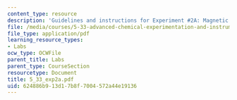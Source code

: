 ```yaml
---
content_type: resource
description: 'Guidelines and instructions for Experiment #2A: Magnetic Resonance Spectroscopy.'
file: /media/courses/5-33-advanced-chemical-experimentation-and-instrumentation-fall-2007/624886b913d17b8f7004572a44e19136_5_33_exp2a.pdf
file_type: application/pdf
learning_resource_types:
- Labs
ocw_type: OCWFile
parent_title: Labs
parent_type: CourseSection
resourcetype: Document
title: 5_33_exp2a.pdf
uid: 624886b9-13d1-7b8f-7004-572a44e19136
---
```

